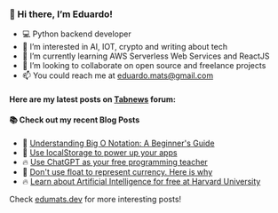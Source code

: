 ### 👋 Hi there, I’m Eduardo!
- 💻 Python backend developer
- 👀 I’m interested in AI, IOT, crypto and writing about tech
- 🌱 I’m currently learning AWS Serverless Web Services and ReactJS
- 💞️ I’m looking to collaborate on open source and freelance projects
- 📫 You could reach me at eduardo.mats@gmail.com

#### Here are my latest posts on [Tabnews](https://www.tabnews.com.br/) forum:

<!-- TABNEWS:START -->
<!-- TABNEWS:END -->

#### :books: Check out my recent Blog Posts
<!-- BLOGPOSTS:START -->
 - 💯 [Understanding Big O Notation: A Beginner&#39;s Guide](https://edumats.dev/understanding-big-o-notation-a-beginners-guide)
 - 🌮 [Use localStorage to power up your apps](https://edumats.dev/use-localstorage-to-power-up-your-apps)
 - 🔥 [Use ChatGPT as your free programming teacher](https://edumats.dev/use-chatgpt-as-your-free-programming-teacher)
 - 🚀 [Don&#39;t use float to represent currency. Here is why](https://edumats.dev/dont-use-float-to-represent-currency-here-is-why)
 - 🔥 [Learn  about Artificial Intelligence for free at Harvard University](https://edumats.dev/learn-about-artificial-intelligence-for-free-at-harvard-university)<!-- BLOGPOSTS:END -->

Check [edumats.dev](https://edumats.dev/) for more interesting posts!
<!---
edumats/edumats is a ✨ special ✨ repository because its `README.md` (this file) appears on your GitHub profile.
You can click the Preview link to take a look at your changes.
--->
